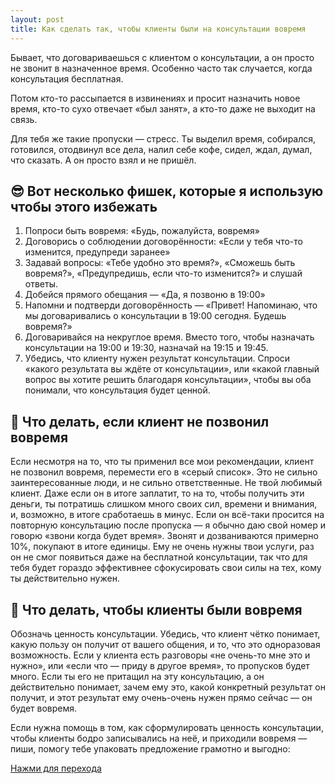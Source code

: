 ```yaml
---
layout: post
title: Как сделать так, чтобы клиенты были на консультации вовремя
---
```


Бывает, что договариваешься с клиентом о консультации, а он просто не звонит в назначенное время. Особенно часто так случается, когда консультация бесплатная.

Потом кто-то рассыпается в извинениях и просит назначить новое время, кто-то сухо отвечает «был занят», а кто-то даже не выходит на связь.

Для тебя же такие пропуски — стресс. Ты выделил время, собирался, готовился, отодвинул все дела, налил себе кофе, сидел, ждал, думал, что сказать. А он просто взял и не пришёл.

## 😎 Вот несколько фишек, которые я использую чтобы этого избежать

1. Попроси быть вовремя: «Будь, пожалуйста, вовремя»
2. Договорись о соблюдении договорённости: «Если у тебя что-то изменится, предупреди заранее»
3. Задавай вопросы: «Тебе удобно это время?», «Сможешь быть вовремя?», «Предупредишь, если что-то изменится?» и слушай ответы.
4. Добейся прямого обещания — «Да, я позвоню в 19:00»
5. Напомни и подтверди договорённость — «Привет! Напоминаю, что мы договаривались о консультации в 19:00 сегодня. Будешь вовремя?»
6. Договаривайся на некруглое время. Вместо того, чтобы назначать консультации на 19:00 и 19:30, назначай на 19:15 и 19:45.
7. Убедись, что клиенту нужен результат консультации. Спроси «какого результата вы ждёте от консультации», или «какой главный вопрос вы хотите решить благодаря консультации», чтобы вы оба понимали, что консультация будет ценной.

## 😤 Что делать, если клиент не позвонил вовремя

Если несмотря на то, что ты применил все мои рекомендации, клиент не позвонил вовремя, перемести его в «серый список». Это не сильно заинтересованные люди, и не сильно ответственные. Не твой любимый клиент. Даже если он в итоге заплатит, то на то, чтобы получить эти деньги, ты потратишь слишком много своих сил, времени и внимания, и, возможно, в итоге сработаешь в минус.
Если он всё-таки просится на повторную консультацию после пропуска — я обычно даю свой номер и говорю «звони когда будет время». Звонят и дозваниваются примерно 10%, покупают в итоге единицы. Ему не очень нужны твои услуги, раз он не смог появиться даже на бесплатной консультации, так что для тебя будет гораздо эффективнее сфокусировать свои силы на тех, кому ты действительно нужен.

## 🤑 Что делать, чтобы клиенты были вовремя

Обозначь ценность консультации. Убедись, что клиент чётко понимает, какую пользу он получит от вашего общения, и то, что это одноразовая возможность. Если у клиента есть разговоры «не очень-то мне это и нужно», или «если что — приду в другое время», то пропусков будет много. Если ты его не притащил на эту консультацию, а он действительно понимает, зачем ему это, какой конкретный результат он получит, и этот результат ему очень-очень нужен прямо сейчас — он будет вовремя.

Если нужна помощь в том, как сформулировать ценность консультации, чтобы клиенты бодро записывались на неё, и приходили вовремя — пиши, помогу тебе упаковать предложение грамотно и выгодно:

[Нажми для перехода](http://icoach.io/)
